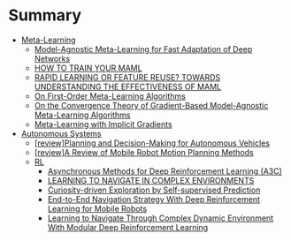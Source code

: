 # Summary

- [Meta-Learning](./meta-learning/README.md)
  - [Model-Agnostic Meta-Learning for Fast Adaptation of Deep Networks](./meta-learning/MAML.md)
  - [HOW TO TRAIN YOUR MAML](./meta-learning/MAML++.md)
  - [RAPID LEARNING OR FEATURE REUSE? TOWARDS UNDERSTANDING THE EFFECTIVENESS OF MAML](./meta-learning/ANIL.md)
  - [On First-Order Meta-Learning Algorithms](./meta-learning/FO-MAML.md)
  - [On the Convergence Theory of Gradient-Based Model-Agnostic Meta-Learning Algorithms](./meta-learning/HF-MAML.md)
  - [Meta-Learning with Implicit Gradients](./meta-learning/iMAML.md)
- [Autonomous Systems](./autonomous-systems/README.md)  
  - [[review]Planning and Decision-Making for Autonomous Vehicles](./autonomous-systems/planning&decision-making.md)
  - [[review]A Review of Mobile Robot Motion Planning Methods](./autonomous-systems/motion-planning-review.md)
  - [RL](./autonomous-systems/RL/README.md)
    - [Asynchronous Methods for Deep Reinforcement Learning (A3C)](./autonomous-systems/RL/A3C.md)
    - [LEARNING TO NAVIGATE IN COMPLEX ENVIRONMENTS](./autonomous-systems/RL/nav-in-complex-env.md)
    - [Curiosity-driven Exploration by Self-supervised Prediction](./autonomous-systems/RL/LRF/curiosity-driven.md)
    - [End-to-End Navigation Strategy With Deep Reinforcement Learning for Mobile Robots](./autonomous-systems/RL/LRF/end-to-end%20nav%20strategy%20with%20DRL.md)
    - [Learning to Navigate Through Complex Dynamic Environment With Modular Deep Reinforcement Learning](./autonomous-systems/RL/LRF/nav-dyn-env%20with%20DRL.md)
